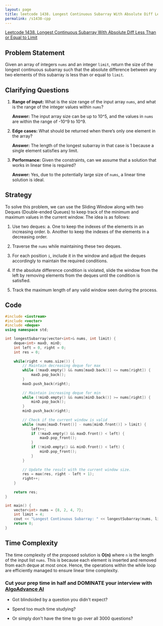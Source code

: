 ```yaml
---
layout: page
title: leetcode 1438. Longest Continuous Subarray With Absolute Diff Less Than or Equal to Limit
permalink: /s1438-cpp
---
```

[Leetcode 1438. Longest Continuous Subarray With Absolute Diff Less Than or Equal to Limit](https://algoadvance.github.io/algoadvance/l1438)
## Problem Statement

Given an array of integers `nums` and an integer `limit`, return the size of the longest continuous subarray such that the absolute difference between any two elements of this subarray is less than or equal to `limit`.

## Clarifying Questions
1. **Range of input:** What is the size range of the input array `nums`, and what is the range of the integer values within `nums`?
   
   **Answer:** The input array size can be up to 10^5, and the values in `nums` are within the range of -10^9 to 10^9.

2. **Edge cases:** What should be returned when there’s only one element in the array?

   **Answer:** The length of the longest subarray in that case is 1 because a single element satisfies any limit.

3. **Performance:** Given the constraints, can we assume that a solution that works in linear time is required?

   **Answer:** Yes, due to the potentially large size of `nums`, a linear time solution is ideal.

## Strategy

To solve this problem, we can use the Sliding Window along with two Deques (Double-ended Queues) to keep track of the minimum and maximum values in the current window. The idea is as follows:

1. Use two deques:
   a. One to keep the indexes of the elements in an increasing order.
   b. Another to keep the indexes of the elements in a decreasing order.
   
2. Traverse the `nums` while maintaining these two deques.

3. For each position `i`, include it in the window and adjust the deques accordingly to maintain the required conditions.

4. If the absolute difference condition is violated, slide the window from the left by removing elements from the deques until the condition is satisfied.

5. Track the maximum length of any valid window seen during the process.

## Code

```cpp
#include <iostream>
#include <vector>
#include <deque>
using namespace std;

int longestSubarray(vector<int>& nums, int limit) {
    deque<int> maxD, minD;
    int left = 0, right = 0;
    int res = 0;
    
    while(right < nums.size()) {
        // Maintain decreasing deque for max
        while (!maxD.empty() && nums[maxD.back()] <= nums[right]) {
            maxD.pop_back();
        }
        maxD.push_back(right);
        
        // Maintain increasing deque for min
        while (!minD.empty() && nums[minD.back()] >= nums[right]) {
            minD.pop_back();
        }
        minD.push_back(right);
        
        // Check if the current window is valid
        while (nums[maxD.front()] - nums[minD.front()] > limit) {
            left++;
            if (!maxD.empty() && maxD.front() < left) {
                maxD.pop_front();
            }
            if (!minD.empty() && minD.front() < left) {
                minD.pop_front();
            }
        }
        
        // Update the result with the current window size.
        res = max(res, right - left + 1);
        right++;
    }
    
    return res;
}

int main() {
    vector<int> nums = {8, 2, 4, 7};
    int limit = 4;
    cout << "Longest Continuous Subarray: " << longestSubarray(nums, limit) << endl;
    return 0;
}
```

## Time Complexity
The time complexity of the proposed solution is **O(n)** where `n` is the length of the input list `nums`. This is because each element is inserted and removed from each deque at most once. Hence, the operations within the while loop are efficiently managed to ensure linear time complexity.


### Cut your prep time in half and DOMINATE your interview with [AlgoAdvance AI](https://algoAdvance.com)

- Got blindsided by a question you didn't expect?

- Spend too much time studying?

- Or simply don't have the time to go over all 3000 questions?

